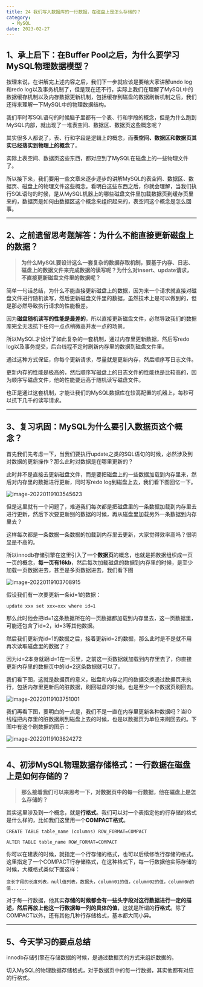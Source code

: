 ```yaml
---
title: 24 我们写入数据库的一行数据，在磁盘上是怎么存储的？
category:
  - MySQL
date: 2023-02-27
---
```


<!-- more -->





## 1、承上启下：在Buffer Pool之后，为什么要学习MySQL物理数据模型？

按理来说，在讲解完上述内容之后，我们下一步就应该是要给大家讲解undo log和redo log以及事务机制了，但是现在还不行，实际上我们在理解了MySQL中的数据缓存机制以及内存数据更新机制，包括缓存到磁盘的数据刷新机制之后，我们还得来理解一下MySQL中的物理数据结构。

我们平时写SQL语句的时候脑子里都有一个表、行和字段的概念，但是为什么跑到MySQL内部，就出现了一堆表空间、数据区、数据页这些概念呢？

其实很多人都说了，表、行和字段是逻辑上的概念，而**表空间、数据区和数据页其实已经落实到物理上的概念**了。

实际上表空间、数据页这些东西，都对应到了MySQL在磁盘上的一些物理文件了。

所以接下来，我们要用一些文章来逐步逐步的讲解MySQL的表空间、数据区、数据页、磁盘上的物理文件这些概念。看明白这些东西之后，你就会理解，当我们执行SQL语句的时候，是从MySQL机器上的哪些磁盘文件里加载数据页到缓存页里来的，数据页是如何由数据区这个概念来组织起来的，表空间这个概念是怎么回事。

---

## 2、之前遗留思考题解答：为什么不能直接更新磁盘上的数据？

> **为什么MySQL要设计这么一套复杂的数据存取机制，要基于内存、日志、磁盘上的数据文件来完成数据的读写呢？为什么对insert、update请求，不直接更新磁盘文件里的数据呢？**

简单一句话总结，为什么不能直接更新磁盘上的数据，因为来一个请求就直接对磁盘文件进行随机读写，然后更新磁盘文件里的数据，虽然技术上是可以做到的，但是那必然导致执行请求的性能极差。

因为**磁盘随机读写的性能是最差的**，所以直接更新磁盘文件，必然导致我们的数据库完全无法抗下任何一点点稍微高并发一点的场景。

所以MySQL才设计了如此复杂的一套机制，通过内存里更新数据，然后写redo log以及事务提交，后台线程不定时刷新内存里的数据到磁盘文件里。

通过这种方式保证，你每个更新请求，尽量就是更新内存，然后顺序写日志文件。

更新内存的性能是极高的，然后顺序写磁盘上的日志文件的性能也是比较高的，因为顺序写磁盘文件，他的性能要远高于随机读写磁盘文件。

也正是通过这套机制，才能让我们的MySQL数据库在较高配置的机器上，每秒可以抗下几千的读写请求。



---

## 3、复习巩固：MySQL为什么要引入数据页这个概念？

首先我们先考虑一下，当我们要执行update之类的SQL语句的时候，必然涉及到对数据的更新操作？那么此时对数据是在哪里更新的？

此时并不是直接去更新磁盘文件，而是要把磁盘上的一些数据加载到内存里来，然后对内存里的数据进行更新，同时写redo log到磁盘上去，我们看下图回忆一下。

<img src="https://studyimages.oss-cn-beijing.aliyuncs.com/img/mysql/01-33/202210201130536.png" alt="image-20220119103545623"/>

但是这里就有一个问题了，难道我们每次都是把磁盘里的一条数据加载到内存里去进行更新，然后下次要更新别的数据的时候，再从磁盘里加载另外一条数据到内存里去？

这样每次都是一条数据一条数据的加载到内存里去更新，大家觉得效率高吗？很明显是不高的。

所以innodb存储引擎在这里引入了一个**数据页**的概念，也就是把数据组织成一页一页的概念，**每一页有16kb**，然后每次加载磁盘的数据到内存里的时候，是至少加载一页数据进去，甚至是多页数据进去，我们看下图

<img src="https://studyimages.oss-cn-beijing.aliyuncs.com/img/mysql/01-33/202210201130537.png" alt="image-20220119103708915"/>

假设我们有一次要更新一条id=1的数据：

```
update xxx set xxx=xxx where id=1
```

那么此时他会把id=1这条数据所在的一页数据都加载到内存里去，这一页数据里，可能还包含了id=2，id=3等其他数据。

然后我们更新完id=1的数据之后，接着更新id=2的数据，那么此时是不是就不用再次读取磁盘里的数据了？

因为id=2本身就跟id=1在一页里，之前这一页数据就加载到内存里去了，你直接更新内存里的数据页中的id=2这条数据就可以了。

我们看下图，这就是数据页的意义，磁盘和内存之间的数据交换通过数据页来执行，包括内存里更新后的脏数据，刷回磁盘的时候，也是至少一个数据页刷回去。

<img src="https://studyimages.oss-cn-beijing.aliyuncs.com/img/mysql/01-33/202210201130538.png" alt="image-20220119103751001"/>

我们再看下图，要明白的一点是，我们不是一直在内存里更新各种数据吗？当IO线程把内存里的脏数据刷到磁盘上去的时候，也是以数据页为单位来刷回去的。下图中有这个刷数据的图示：

<img src="https://studyimages.oss-cn-beijing.aliyuncs.com/img/mysql/01-33/202210201130539.png" alt="image-20220119103824272"/>



---

## 4、初涉MySQL物理数据存储格式：一行数据在磁盘上是如何存储的？

> **那么接着我们可以来思考一下，对数据页中的每一行数据，他在磁盘上是怎么存储的？**
>
> 

其实这里涉及到一个概念，就是**行格式**。我们可以对一个表指定他的行存储的格式是什么样的，比如我们这里用一个**COMPACT格式**。

```
CREATE TABLE table_name (columns) ROW_FORMAT=COMPACT

ALTER TABLE table_name ROW_FORMAT=COMPACT
```

你可以在建表的时候，就指定一个行存储的格式，也可以后续修改行存储的格式。这里指定了一个COMPACT行存储格式，在这种格式下，每一行数据他实际存储的时候，大概格式类似下面这样：

```
变长字段的长度列表，null值列表，数据头，column01的值，column02的值，column0n的值......
```

对于每一行数据，他其实**存储的时候都会有一些头字段对这行数据进行一定的描述，然后再放上他这一行数据每一列的具体的值**，这就是所谓的**行格式**。除了COMPACT以外，还有其他几种行存储格式，基本都大同小异。

---

## 5、今天学习的要点总结

innodb存储引擎在存储数据的时候，是通过数据页的方式来组织数据的。

切入MySQL的物理数据存储格式，对于数据页中的每一行数据，其实他都有对应的行格式。



